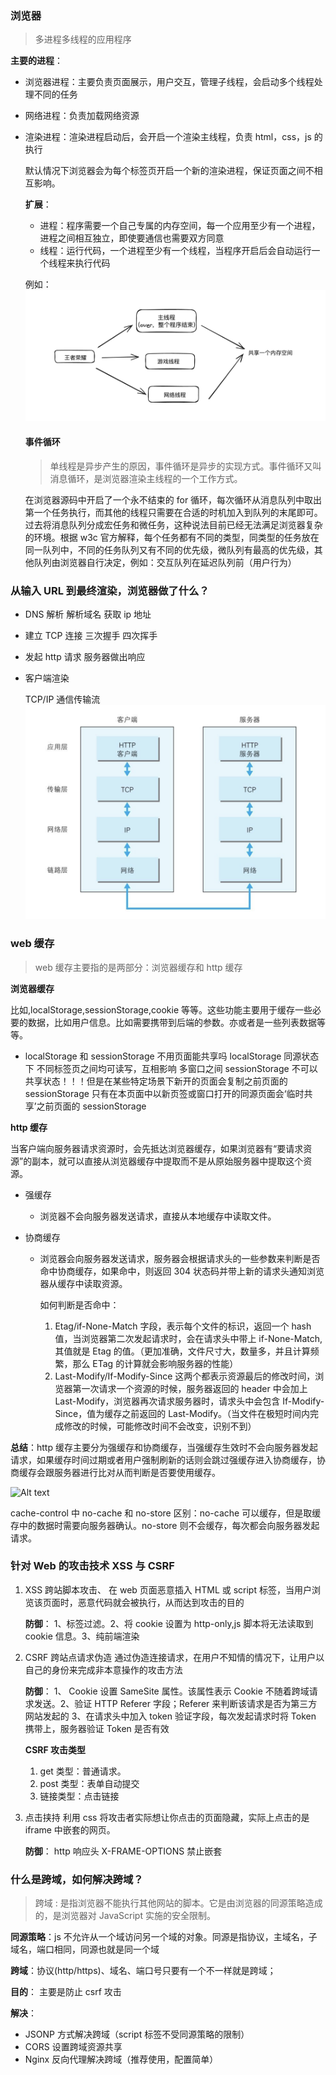 ### 浏览器

> 多进程多线程的应用程序

**主要的进程**：

- 浏览器进程：主要负责页面展示，用户交互，管理子线程，会启动多个线程处理不同的任务
- 网络进程：负责加载网络资源
- 渲染进程：渲染进程启动后，会开启一个渲染主线程，负责 html，css，js 的执行

  默认情况下浏览器会为每个标签页开启一个新的渲染进程，保证页面之间不相互影响。

  **扩展**：

  - 进程：程序需要一个自己专属的内存空间，每一个应用至少有一个进程，进程之间相互独立，即使要通信也需要双方同意
  - 线程：运行代码，一个进程至少有一个线程，当程序开启后会自动运行一个线程来执行代码

  例如：![](../_media/line.png)

  #### 事件循环

  > 单线程是异步产生的原因，事件循环是异步的实现方式。事件循环又叫消息循环，是浏览器渲染主线程的一个工作方式。

  在浏览器源码中开启了一个永不结束的 for 循环，每次循环从消息队列中取出第一个任务执行，而其他的线程只需要在合适的时机加入到队列的末尾即可。过去将消息队列分成宏任务和微任务，这种说法目前已经无法满足浏览器复杂的环境。根据 w3c 官方解释，每个任务都有不同的类型，同类型的任务放在同一队列中，不同的任务队列又有不同的优先级，微队列有最高的优先级，其他队列由浏览器自行决定，例如：交互队列在延迟队列前（用户行为）

### 从输入 URL 到最终渲染，浏览器做了什么？

- DNS 解析 解析域名 获取 ip 地址
- 建立 TCP 连接 三次握手 四次挥手
- 发起 http 请求 服务器做出响应
- 客户端渲染

  TCP/IP 通信传输流
  ![](../_media/http.png)

### web 缓存

> web 缓存主要指的是两部分：浏览器缓存和 http 缓存

**浏览器缓存**

比如,localStorage,sessionStorage,cookie 等等。这些功能主要用于缓存一些必要的数据，比如用户信息。比如需要携带到后端的参数。亦或者是一些列表数据等等。

- localStorage 和 sessionStorage 不用页面能共享吗
  localStorage 同源状态下 不同标签页之间均可读写，互相影响
  多窗口之间 sessionStorage 不可以共享状态！！！但是在某些特定场景下新开的页面会复制之前页面的 sessionStorage
  只有在本页面中以新页签或窗口打开的同源页面会‘临时共享’之前页面的 sessionStorage

**http 缓存**

当客户端向服务器请求资源时，会先抵达浏览器缓存，如果浏览器有“要请求资源”的副本，就可以直接从浏览器缓存中提取而不是从原始服务器中提取这个资源。

- 强缓存
  - 浏览器不会向服务器发送请求，直接从本地缓存中读取文件。
- 协商缓存

  - 浏览器会向服务器发送请求，服务器会根据请求头的一些参数来判断是否命中协商缓存，如果命中，则返回 304 状态码并带上新的请求头通知浏览器从缓存中读取资源。

    如何判断是否命中：

    1. Etag/if-None-Match 字段，表示每个文件的标识，返回一个 hash 值，当浏览器第二次发起请求时，会在请求头中带上 if-None-Match,其值就是 Etag 的值。（更加准确，文件尺寸大，数量多，并且计算频繁，那么 ETag 的计算就会影响服务器的性能）
    2. Last-Modify/If-Modify-Since 这两个都表示资源最后的修改时间，浏览器第一次请求一个资源的时候，服务器返回的 header 中会加上 Last-Modify，浏览器再次请求服务器时，请求头中会包含 If-Modify-Since，值为缓存之前返回的 Last-Modify。（当文件在极短时间内完成修改的时候，可能修改时间不会改变，识别不到）

**总结**：http 缓存主要分为强缓存和协商缓存，当强缓存生效时不会向服务器发起请求，如果缓存时间过期或者用户强制刷新的话则会跳过强缓存进入协商缓存，协商缓存会跟服务器进行比对从而判断是否要使用缓存。

![Alt text](image.png)

cache-control 中 no-cache 和 no-store 区别：no-cache 可以缓存，但是取缓存中的数据时需要向服务器确认。no-store 则不会缓存，每次都会向服务器发起请求。

### 针对 Web 的攻击技术 XSS 与 CSRF

1. XSS 跨站脚本攻击、
   在 web 页面恶意插入 HTML 或 script 标签，当用户浏览该页面时，恶意代码就会被执行，从而达到攻击的目的

   **防御**：
   1、标签过滤。2、将 cookie 设置为 http-only,js 脚本将无法读取到 cookie 信息。3、纯前端渲染

2. CSRF 跨站点请求伪造
   通过伪造连接请求，在用户不知情的情况下，让用户以自己的身份来完成非本意操作的攻击方法

   **防御**：
   1、 Cookie 设置 SameSite 属性。该属性表示 Cookie 不随着跨域请求发送。2、验证 HTTP Referer 字段；Referer 来判断该请求是否为第三方网站发起的 3、在请求头中加入 token 验证字段，每次发起请求时将 Token 携带上，服务器验证 Token 是否有效

   **CSRF 攻击类型**

   1. get 类型：普通请求。
   2. post 类型：表单自动提交
   3. 链接类型：点击链接

3. 点击挟持
   利用 css 将攻击者实际想让你点击的页面隐藏，实际上点击的是 iframe 中嵌套的网页。

   **防御**： http 响应头 X-FRAME-OPTIONS 禁止嵌套

### 什么是跨域，如何解决跨域？

> 跨域 : 是指浏览器不能执行其他网站的脚本。它是由浏览器的同源策略造成的，是浏览器对 JavaScript 实施的安全限制。

**同源策略**：js 不允许从一个域访问另一个域的对象。同源是指协议，主域名，子域名，端口相同，同源也就是同一个域

**跨域**：协议(http/https)、域名、端口号只要有一个不一样就是跨域；

**目的**： 主要是防止 csrf 攻击

**解决**：

- JSONP 方式解决跨域（script 标签不受同源策略的限制）
- CORS 设置跨域资源共享
- Nginx 反向代理解决跨域（推荐使用，配置简单）
